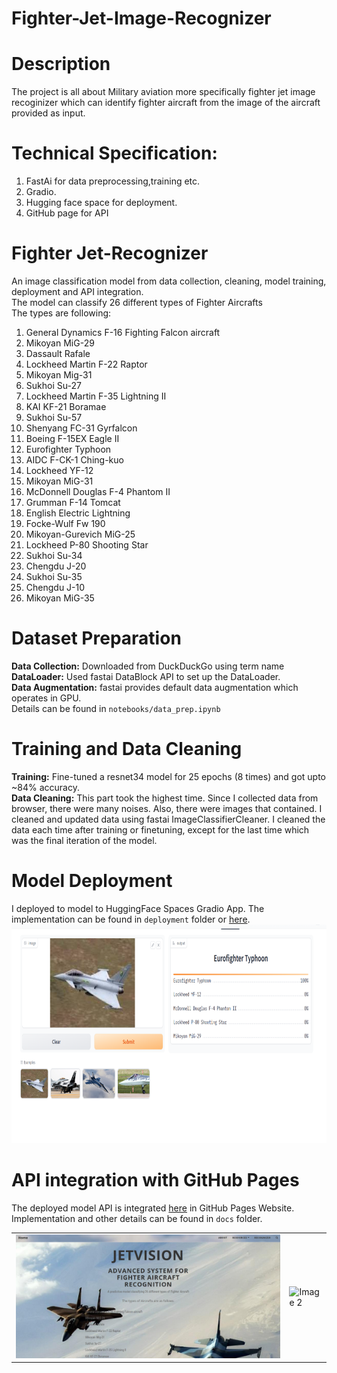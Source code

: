 # Fighter-Jet-Image-Recognizer

# Description
The project is all about Military aviation more specifically fighter jet image recoginizer which can identify fighter aircraft from the image of the aircraft provided as input.

# Technical Specification:
1. FastAi for data preprocessing,training etc.
2. Gradio.
3. Hugging face space for deployment.
4. GitHub page for API


# Fighter Jet-Recognizer
An image classification model from data collection, cleaning, model training, deployment and API integration. <br/>
The model can classify 26 different types of Fighter Aircrafts <br/>
The types are following: <br/>
1. General Dynamics F-16 Fighting Falcon aircraft
2. Mikoyan MiG-29
3. Dassault Rafale
4. Lockheed Martin F-22 Raptor
5. Mikoyan Mig-31
6. Sukhoi Su-27
7. Lockheed Martin F-35 Lightning II
8. KAI KF-21 Boramae
9. Sukhoi Su-57
10. Shenyang FC-31 Gyrfalcon
11. Boeing F-15EX Eagle II
12. Eurofighter Typhoon
13. AIDC F-CK-1 Ching-kuo
14. Lockheed YF-12
15. Mikoyan MiG-31
16. McDonnell Douglas F-4 Phantom II
17. Grumman F-14 Tomcat
18. English Electric Lightning
19. Focke-Wulf Fw 190
20. Mikoyan-Gurevich MiG-25
21. Lockheed P-80 Shooting Star
22. Sukhoi Su-34
23. Chengdu J-20
24. Sukhoi Su-35
25. Chengdu J-10
26. Mikoyan MiG-35

# Dataset Preparation
**Data Collection:** Downloaded from DuckDuckGo using term name <br/>
**DataLoader:** Used fastai DataBlock API to set up the DataLoader. <br/>
**Data Augmentation:** fastai provides default data augmentation which operates in GPU. <br/>
Details can be found in `notebooks/data_prep.ipynb`

# Training and Data Cleaning
**Training:** Fine-tuned a resnet34 model for 25 epochs (8 times) and got upto ~84% accuracy. <br/>
**Data Cleaning:** This part took the highest time. Since I collected data from browser, there were many noises. Also, there were images that contained. I cleaned and updated data using fastai ImageClassifierCleaner. I cleaned the data each time after training or finetuning, except for the last time which was the final iteration of the model. <br/>

# Model Deployment
I deployed to model to HuggingFace Spaces Gradio App. The implementation can be found in `deployment` folder or [here](https://huggingface.co/spaces/Shoaib-33/Fighter-jet-Image-Recogniser). <br/>
<img src = "hugging.png" width="700" height="350">

# API integration with GitHub Pages
The deployed model API is integrated [here](https://shoaib-33.github.io/Fighter-Jet-Image-Recogniser/) in GitHub Pages Website. Implementation and other details can be found in `docs` folder.
  <table>
  <tr>
    <td>
      <img src="photos/image-1.png" alt="Image 1">
    </td>
    <td>
      <img src="photos/images-2.png" alt="Image 2">
    </td>
  </tr>
</table>
